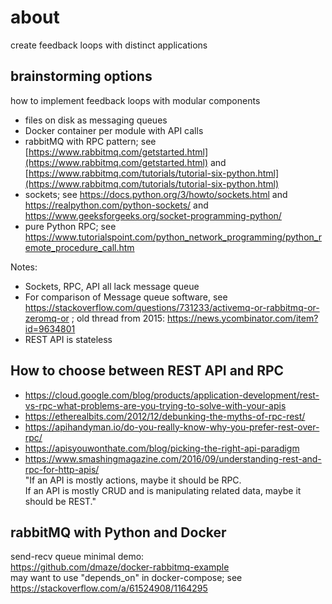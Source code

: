 # about

create feedback loops with distinct applications

## brainstorming options
how to implement feedback loops with modular components
 * files on disk as messaging queues
 * Docker container per module with API calls
 * rabbitMQ with RPC pattern; see [https://www.rabbitmq.com/getstarted.html](https://www.rabbitmq.com/getstarted.html) and [https://www.rabbitmq.com/tutorials/tutorial-six-python.html](https://www.rabbitmq.com/tutorials/tutorial-six-python.html)
 * sockets; see https://docs.python.org/3/howto/sockets.html and https://realpython.com/python-sockets/ and https://www.geeksforgeeks.org/socket-programming-python/
 * pure Python RPC; see https://www.tutorialspoint.com/python_network_programming/python_remote_procedure_call.htm

Notes:
 * Sockets, RPC, API all lack message queue
 * For comparison of Message queue software, see https://stackoverflow.com/questions/731233/activemq-or-rabbitmq-or-zeromq-or ; old thread from 2015: https://news.ycombinator.com/item?id=9634801
 * REST API is stateless

## How to choose between REST API and RPC
 * https://cloud.google.com/blog/products/application-development/rest-vs-rpc-what-problems-are-you-trying-to-solve-with-your-apis
 * https://etherealbits.com/2012/12/debunking-the-myths-of-rpc-rest/
 * https://apihandyman.io/do-you-really-know-why-you-prefer-rest-over-rpc/
 * https://apisyouwonthate.com/blog/picking-the-right-api-paradigm
 * https://www.smashingmagazine.com/2016/09/understanding-rest-and-rpc-for-http-apis/<BR>
    "If an API is mostly actions, maybe it should be RPC.<BR>
     If an API is mostly CRUD and is manipulating related data, maybe it should be REST."


## rabbitMQ with Python and Docker

send-recv queue minimal demo:<BR>
https://github.com/dmaze/docker-rabbitmq-example<BR>
may want to use "depends_on" in docker-compose; see https://stackoverflow.com/a/61524908/1164295
